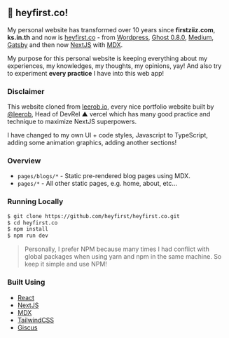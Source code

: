 ## 👏 heyfirst.co!

My personal website has transformed over 10 years since **firstziiz.com**, **ks.in.th** and now is [heyfirst.co](https://heyfirst.co) - from [Wordpress](http://wordpress.org/), [Ghost 0.8.0](https://ghost.org/), [Medium](https://medium.com/), [Gatsby](gatsbyjs.com) and then now [NextJS](https://nextjs.org/) with [MDX](https://mdxjs.com/getting-started/next).

My purpose for this personal website is keeping everything about my experiences, my knowledges, my thoughts, my opinions, yay! And also try to experiment **every practice** I have into this web app!

### Disclaimer

This website cloned from [leerob.io](https://github.com/leerob/leerob.io), every nice portfolio website built by [@leerob](https://github.com/leerob), Head of DevRel ▲ vercel which has many good practice and technique to maximize NextJS superpowers.

I have changed to my own UI + code styles, Javascript to TypeScript, adding some animation graphics, adding another sections!

### Overview

- `pages/blogs/*` - Static pre-rendered blog pages using MDX.
- `pages/*` - All other static pages, e.g. home, about, etc...

### Running Locally

```sh
$ git clone https://github.com/heyfirst/heyfirst.co.git
$ cd heyfirst.co
$ npm install
$ npm run dev
```

> Personally, I prefer NPM because many times I had conflict with global packages when using yarn and npm in the same machine. So keep it simple and use NPM!

### Built Using

- [React](https://reactjs.org/)
- [NextJS](https://nextjs.org/)
- [MDX](https://mdxjs.com/getting-started/next)
- [TailwindCSS](https://tailwindcss.com/)
- [Giscus](https://github.com/laymonage/giscus)
